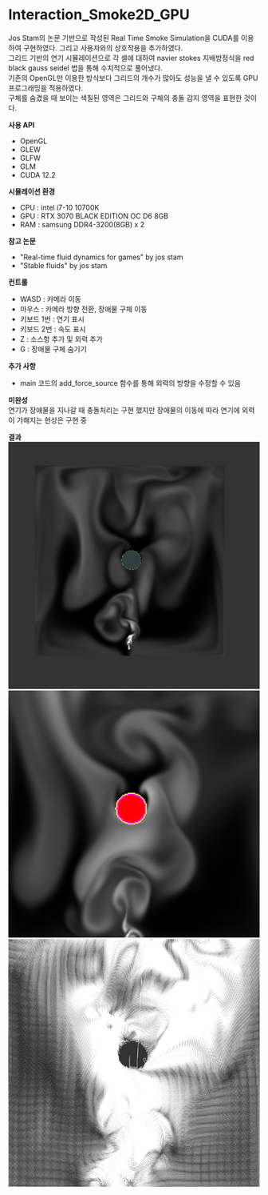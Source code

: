 # Interaction_Smoke2D_GPU
Jos Stam의 논문 기반으로 작성된 Real Time Smoke Simulation을 CUDA를 이용하여 구현하였다. 그리고 사용자와의 상호작용을 추가하였다.  
그리드 기반의 연기 시뮬레이션으로 각 셀에 대하여 navier stokes 지배방정식을 red black gauss seidel 법을 통해 수치적으로 풀어냈다.  
기존의 OpenGL만 이용한 방식보다 그리드의 개수가 많아도 성능을 낼 수 있도록 GPU 프로그래밍을 적용하였다.  
구체를 숨겼을 때 보이는 색칠된 영역은 그리드와 구체의 충돌 감지 영역을 표현한 것이다.



**사용 API**  
- OpenGL  
- GLEW  
- GLFW  
- GLM
- CUDA 12.2     


**시뮬레이션 환경**  
- CPU : intel i7-10 10700K  
- GPU : RTX 3070 BLACK EDITION OC D6 8GB  
- RAM : samsung DDR4-3200(8GB) x 2  


**참고 논문**  
- "Real-time fluid dynamics for games" by jos stam  
- "Stable fluids" by jos stam  


**컨트롤**  
- WASD : 카메라 이동
- 마우스 : 카메라 방향 전환, 장애물 구체 이동  
- 키보드 1번 : 연기 표시  
- 키보드 2번 : 속도 표시  
- Z : 소스항 추가 및 외력 추가  
- G : 장애물 구체 숨기기  


**추가 사항**  
- main 코드의 add_force_source 함수를 통해 외력의 방향을 수정할 수 있음  

**미완성**  
연기가 장애물을 지나갈 때 충돌처리는 구현 했지만 장애물의 이동에 따라 연기에 외력이 가해지는 현상은 구현 중  

**결과**  
![Image Alt Text](https://github.com/keastmin/Interaction_Smoke2D_GPU/blob/main/image/smokeInteraction%20(1).jpg)  
![Image Alt Text](https://github.com/keastmin/Interaction_Smoke2D_GPU/blob/main/image/smokeInteraction%20(2).jpg)  
![Image Alt Text](https://github.com/keastmin/Interaction_Smoke2D_GPU/blob/main/image/smokeInteraction%20(3).jpg)  
